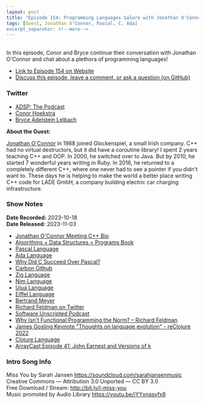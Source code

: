 ```yaml
---
layout: post
title: "Episode 154: Programming Languages Galore with Jonathan O'Connor"
tags: [Guest, Jonathan O'Connor, Pascal, C, Ada]
excerpt_separator: <!--more-->
---
```


<div id="buzzsprout-player-13902008"></div><script src="https://www.buzzsprout.com/1501960/13902008-episode-154-programming-languages-galore-with-jonathan-o-connor.js?container_id=buzzsprout-player-13902008&player=small" type="text/javascript" charset="utf-8"></script>

<br>In this episode, Conor and Bryce continue their conversation with Jonathan O'Connor and chat about a plethora of programming languages!

<!--more-->

* [Link to Episode 154 on Website](https://adspthepodcast.com/2023/11/03/Episode-154.html)
* [Discuss this episode, leave a comment, or ask a question (on GitHub)](https://github.com/codereport/adsp2/discussions/46)

### Twitter
 
* [ADSP: The Podcast](https://twitter.com/adspthepodcast)
* [Conor Hoekstra](https://twitter.com/code_report)
* [Bryce Adelstein Lelbach](https://twitter.com/blelbach)

**About the Guest:**

[Jonathan O'Connor](https://twitter.com/ninkibah) in 1988 joined Glockenspiel, a small Irish company. C++ had no virtual destructors, but it did have a coroutine library! I spent 2 years teaching C++ and OOP. In 2000, he switched over to Java. But by 2010, he started 7 wonderful years writing in Ruby. In 2016, he returned to a completely different C++, where one never had to see a pointer if you didn't want to. These days he is helping to make the world a better place writing C++ code for LADE GmbH, a company building electric car charging infrastructure.

### Show Notes
 
**Date Recorded:** 2023-10-18 <br>
**Date Released:** 2023-11-03

* [Jonathan O'Connor Meeting C++ Bio](https://meetingcpp.com/2018/Speaker/items/Jonathan_O_Connor.html)
* [Algorithms + Data Structures = Programs Book](https://www.cl72.org/110dataAlgo/Algorithms%20%20%20Data%20Structures%20=%20Programs%20%5BWirth%201976-02%5D.pdf)
* [Pascal Language](https://en.wikipedia.org/wiki/Pascal_(programming_language))
* [Ada Language](https://en.wikipedia.org/wiki/Ada_(programming_language))
* [Why Did C Succeed Over Pascal?](https://www.quora.com/Why-did-C-succeed-over-Pascal)
* [Carbon Github](https://github.com/carbon-language/carbon-lang)
* [Zig Language](https://ziglang.org/)
* [Nim Language](https://nim-lang.org/)
* [Uiua Language](https://www.uiua.org/)
* [Eiffel Language](https://en.wikipedia.org/wiki/Eiffel_(programming_language))
* [Bertrand Meyer](https://en.wikipedia.org/wiki/Bertrand_Meyer)
* [Richard Feldman on Twitter](https://twitter.com/rtfeldman)
* [Software Unscripted Podcast](https://twitter.com/sw_unscripted)
* [Why Isn't Functional Programming the Norm? – Richard Feldman](https://youtu.be/QyJZzq0v7Z4)
* [James Gosling Keynote "Thoughts on language evolution" - reClojure 2022](https://www.youtube.com/watch?v=Ynu9QEJSGX8)
* [Clojure Language](https://clojure.org/)
* [ArrayCast Episode 41: John Earnest and Versions of k](https://www.arraycast.com/episodes/episode41-john-earnest)

### Intro Song Info
 
Miss You by Sarah Jansen https://soundcloud.com/sarahjansenmusic<br>
Creative Commons — Attribution 3.0 Unported — CC BY 3.0<br>
Free Download / Stream: http://bit.ly/l-miss-you<br>
Music promoted by Audio Library https://youtu.be/iYYxnasvfx8<br>
